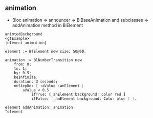 ## animation

- Bloc animation
=> announcer
=> BlBaseAnimation and subclasses
=> addAnimation method in BlElement

```smalltalk
animtedBackground
<gtExample>
|element animation|
	
element := BlElement new size: 50@50.

animation := BlNumberTransition new
    from: 0;
    to: 1;
    by: 0.5;
    beInfinite;
    duration: 3 seconds;
    onStepDo: [ :aValue :anElement |
        aValue < 0.5
            ifTrue: [ anElement background: Color red ]
            ifFalse: [ anElement background: Color blue ] ].

element addAnimation: animation.
^element
```